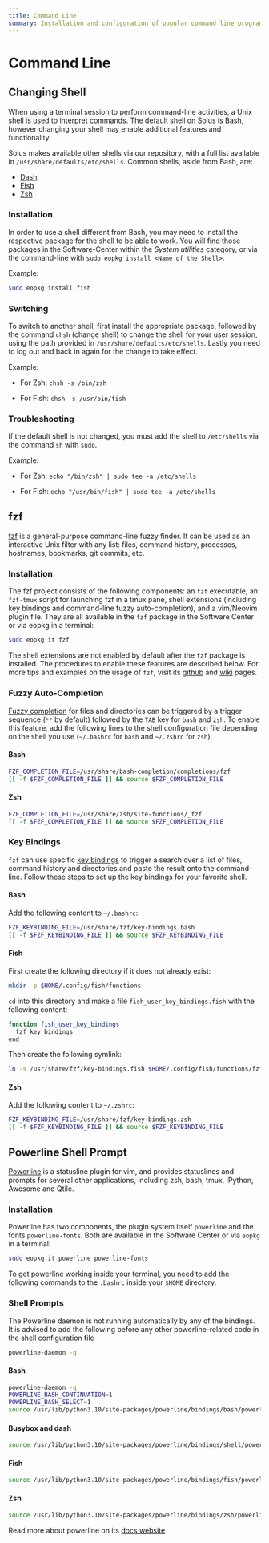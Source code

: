 ```yaml
---
title: Command Line
summary: Installation and configuration of popular command line programs on Solus
---
```


# Command Line

## Changing Shell

When using a terminal session to perform command-line activities, a Unix shell is used to interpret commands. The default shell on Solus is Bash, however changing your shell may enable additional features and functionality.

Solus makes available other shells via our repository, with a full list available in `/usr/share/defaults/etc/shells`. Common shells, aside from Bash, are:

- [Dash](http://gondor.apana.org.au/~herbert/dash/)
- [Fish](https://fishshell.com/)
- [Zsh](http://zsh.sourceforge.io/)

### Installation

In order to use a shell different from Bash, you may need to install the respective package for the shell to be able to work. You will find those packages in the Software-Center within the _System utilities_ category, or via the command-line with `sudo eopkg install <Name of the Shell>`.

Example:

```bash
sudo eopkg install fish
```

### Switching

To switch to another shell, first install the appropriate package, followed by the command `chsh` (change shell) to change the shell for your user session, using the path provided in `/usr/share/defaults/etc/shells`. Lastly you need to log out and back in again for the change to take effect.

Example:

- For Zsh: `chsh -s /bin/zsh`

- For Fish: `chsh -s /usr/bin/fish`

### Troubleshooting

If the default shell is not changed, you must add the shell to `/etc/shells` via the command `sh` with `sudo`.

Example:

- For Zsh: `echo "/bin/zsh" | sudo tee -a /etc/shells`

- For Fish: `echo "/usr/bin/fish" | sudo tee -a /etc/shells`

## fzf

[fzf](https://github.com/junegunn/fzf) is a general-purpose command-line fuzzy finder. It can be used as an interactive Unix filter with any list: files, command history, processes, hostnames, bookmarks, git commits, etc.

### Installation

The fzf project consists of the following components: an `fzf` executable, an `fzf-tmux` script for launching fzf in a tmux pane, shell extensions (including key bindings and command-line fuzzy auto-completion), and a vim/Neovim plugin file. They are all available in the `fzf` package in the Software Center or via eopkg in a terminal:

```bash
sudo eopkg it fzf
```

The shell extensions are not enabled by default after the `fzf` package is installed. The procedures to enable these features are described below. For more tips and examples on the usage of `fzf`, visit its [github](https://github.com/junegunn/fzf) and [wiki](https://github.com/junegunn/fzf/wiki/examples) pages.

### Fuzzy Auto-Completion

[Fuzzy completion](https://github.com/junegunn/fzf#fuzzy-completion-for-bash-and-zsh) for files and directories can be triggered by a trigger sequence (`**` by default) followed by the `TAB` key for `bash` and `zsh`. To enable this feature, add the following lines to the shell configuration file depending on the shell you use (`~/.bashrc` for `bash` and `~/.zshrc` for `zsh`).

#### Bash

```bash
FZF_COMPLETION_FILE=/usr/share/bash-completion/completions/fzf
[[ -f $FZF_COMPLETION_FILE ]] && source $FZF_COMPLETION_FILE
```

#### Zsh

```bash
FZF_COMPLETION_FILE=/usr/share/zsh/site-functions/_fzf
[[ -f $FZF_COMPLETION_FILE ]] && source $FZF_COMPLETION_FILE
```

### Key Bindings

`fzf` can use specific [key bindings](https://github.com/junegunn/fzf#key-bindings-for-command-line) to trigger a search over a list of files, command history and directories and paste the result onto the command-line. Follow these steps to set up the key bindings for your favorite shell.

#### Bash

Add the following content to `~/.bashrc`:

```bash
FZF_KEYBINDING_FILE=/usr/share/fzf/key-bindings.bash
[[ -f $FZF_KEYBINDING_FILE ]] && source $FZF_KEYBINDING_FILE
```

#### Fish

First create the following directory if it does not already exist:

```bash
mkdir -p $HOME/.config/fish/functions
```

`cd` into this directory and make a file `fish_user_key_bindings.fish` with the following content:

```bash
function fish_user_key_bindings
  fzf_key_bindings
end
```

Then create the following symlink:

```bash
ln -s /usr/share/fzf/key-bindings.fish $HOME/.config/fish/functions/fzf_key_bindings.fish
```

#### Zsh

Add the following content to `~/.zshrc`:

```bash
FZF_KEYBINDING_FILE=/usr/share/fzf/key-bindings.zsh
[[ -f $FZF_KEYBINDING_FILE ]] && source $FZF_KEYBINDING_FILE
```

## Powerline Shell Prompt

[Powerline](https://github.com/powerline) is a statusline plugin for vim, and provides statuslines and prompts for several other applications, including zsh, bash, tmux, IPython, Awesome and Qtile.

### Installation

Powerline has two components, the plugin system itself `powerline` and the
fonts `powerline-fonts`. Both are available in the Software Center or via `eopkg` in a terminal:

```bash
sudo eopkg it powerline powerline-fonts
```

To get powerline working inside your terminal, you need to add the following commands to the `.bashrc` inside your `$HOME` directory.

### Shell Prompts

The Powerline daemon is not running automatically by any of the bindings. It is advised to add the following before any other powerline-related code in the shell configuration file

```bash
powerline-daemon -q
```

#### Bash

```bash
powerline-daemon -q
POWERLINE_BASH_CONTINUATION=1
POWERLINE_BASH_SELECT=1
source /usr/lib/python3.10/site-packages/powerline/bindings/bash/powerline.sh
```

#### Busybox and dash

```bash
source /usr/lib/python3.10/site-packages/powerline/bindings/shell/powerline.sh
```

#### Fish

```bash
source /usr/lib/python3.10/site-packages/powerline/bindings/fish/powerline-setup.fish
```

#### Zsh

```bash
source /usr/lib/python3.10/site-packages/powerline/bindings/zsh/powerline.zsh
```

Read more about powerline on its [docs website](https://powerline.readthedocs.io/en/master/usage.html#shell-prompts-requirements)

